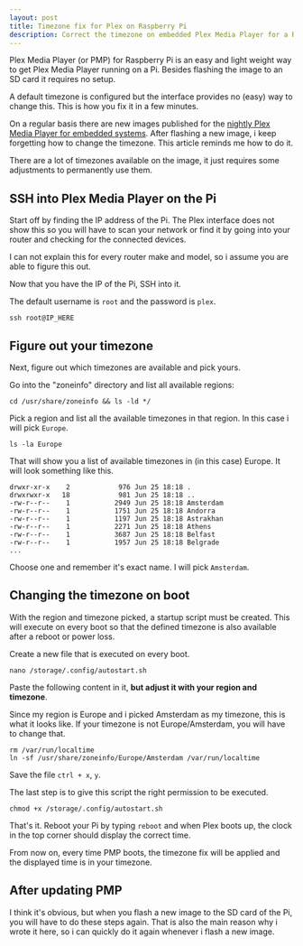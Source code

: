 ```yaml
---
layout: post
title: Timezone fix for Plex on Raspberry Pi
description: Correct the timezone on embedded Plex Media Player for a Raspberry Pi.
---
```

Plex Media Player (or PMP) for Raspberry Pi is an easy and light weight way to get Plex Media Player running on a Pi. Besides flashing the image to an SD card it requires no setup.

A default timezone is configured but the interface provides no (easy) way to change this. This is how you fix it in a few minutes.
<!-- more -->

On a regular basis there are new images published for the [nightly Plex Media Player for embedded systems](https://nightlies.plex.tv/public-test/plexmediaplayer/). After flashing a new image, i keep forgetting how to change the timezone. This article reminds me how to do it.

There are a lot of timezones available on the image, it just requires some adjustments to permanently use them.

## SSH into Plex Media Player on the Pi
Start off by finding the IP address of the Pi. The Plex interface does not show this so you will have to scan your network or find it by going into your router and checking for the connected devices.

I can not explain this for every router make and model, so i assume you are able to figure this out.

Now that you have the IP of the Pi, SSH into it.

The default username is `root` and the password is `plex`.

```
ssh root@IP_HERE
```

## Figure out your timezone
Next, figure out which timezones are available and pick yours.

Go into the "zoneinfo" directory and list all available regions:
```
cd /usr/share/zoneinfo && ls -ld */
```

Pick a region and list all the available timezones in that region. In this case i will pick `Europe`.
```
ls -la Europe
```

That will show you a list of available timezones in (in this case) Europe. It will look something like this.
```
drwxr-xr-x    2            976 Jun 25 18:18 .
drwxrwxr-x   18            981 Jun 25 18:18 ..
-rw-r--r--    1           2949 Jun 25 18:18 Amsterdam
-rw-r--r--    1           1751 Jun 25 18:18 Andorra
-rw-r--r--    1           1197 Jun 25 18:18 Astrakhan
-rw-r--r--    1           2271 Jun 25 18:18 Athens
-rw-r--r--    1           3687 Jun 25 18:18 Belfast
-rw-r--r--    1           1957 Jun 25 18:18 Belgrade
...
```

Choose one and remember it's exact name. I will pick `Amsterdam`.

## Changing the timezone on boot
With the region and timezone picked, a startup script must be created. This will execute on every boot so that the defined timezone is also available after a reboot or power loss.

Create a new file that is executed on every boot.
```
nano /storage/.config/autostart.sh
```

Paste the following content in it, **but adjust it with your region and timezone**.

Since my region is Europe and i picked Amsterdam as my timezone, this is what it looks like. If your timezone is not Europe/Amsterdam, you will have to change that.
```
rm /var/run/localtime
ln -sf /usr/share/zoneinfo/Europe/Amsterdam /var/run/localtime
```

Save the file `ctrl + x`, `y`.

The last step is to give this script the right permission to be executed.
```
chmod +x /storage/.config/autostart.sh
```

That's it. Reboot your Pi by typing `reboot` and when Plex boots up, the clock in the top corner should display the correct time.

From now on, every time PMP boots, the timezone fix will be applied and the displayed time is in your timezone.

## After updating PMP
I think it's obvious, but when you flash a new image to the SD card of the Pi, you will have to do these steps again. That is also the main reason why i wrote it here, so i can quickly do it again whenever i flash a new image.
